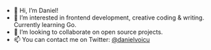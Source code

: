 - 👋 Hi, I’m Daniel!
- 👀 I’m interested in frontend development, creative coding & writing. Currently learning Go.
- 💞️ I’m looking to collaborate on open source projects.
- 📫 You can contact me on Twitter: [@danielvoicu](https://twitter.com/danielvoicu)

<!---
danielvoicu/danielvoicu is a ✨ special ✨ repository because its `README.md` (this file) appears on your GitHub profile.
You can click the Preview link to take a look at your changes.
--->
